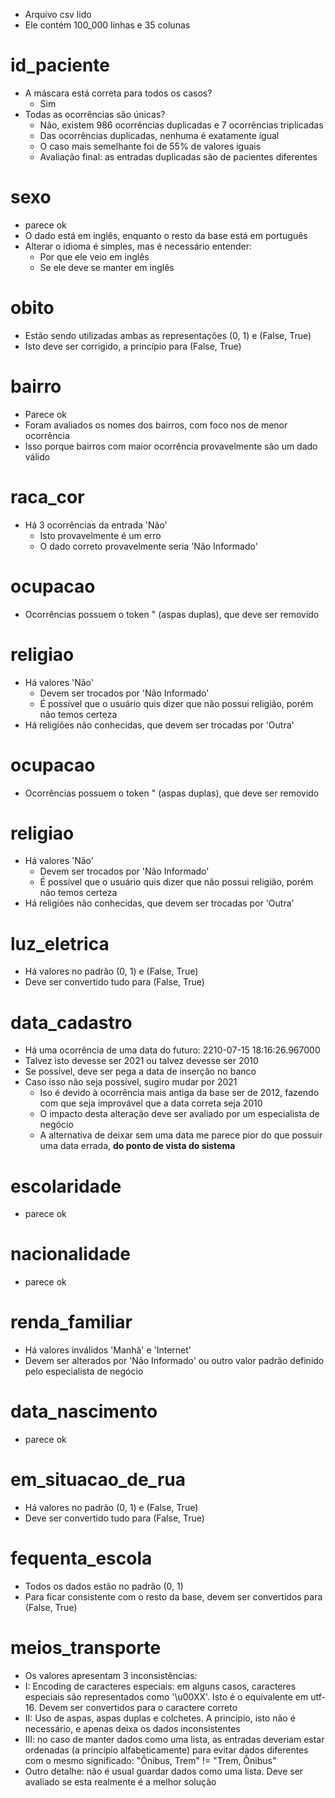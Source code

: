 - Arquivo csv lido
- Ele contém 100_000 linhas e 35 colunas

# id_paciente
- A máscara está correta para todos os casos?
    - Sim
- Todas as ocorrências são únicas?
    - Não, existem 986 ocorrências duplicadas e 7 ocorrências triplicadas
    - Das ocorrências duplicadas, nenhuma é exatamente igual
    - O caso mais semelhante foi de 55% de valores iguais
    - Avaliação final: as entradas duplicadas são de pacientes diferentes

# sexo
- parece ok
- O dado está em inglês, enquanto o resto da base está em português
- Alterar o idioma é simples, mas é necessário entender:
    - Por que ele veio em inglês
    - Se ele deve se manter em inglês

# obito
- Estão sendo utilizadas ambas as representações (0, 1) e (False, True)
- Isto deve ser corrigido, a princípio para (False, True)

# bairro
- Parece ok
- Foram avaliados os nomes dos bairros, com foco nos de menor ocorrência
- Isso porque bairros com maior ocorrência provavelmente são um dado válido

# raca_cor
- Há 3 ocorrências da entrada 'Não'
    - Isto provavelmente é um erro
    - O dado correto provavelmente seria 'Não Informado'

# ocupacao
- Ocorrências possuem o token " (aspas duplas), que deve ser removido

# religiao
- Há valores 'Não'
    - Devem ser trocados por 'Não Informado'
    - É possível que o usuário quis dizer que não possui religião, porém não temos certeza
- Há religiões não conhecidas, que devem ser trocadas por 'Outra'

# ocupacao
- Ocorrências possuem o token " (aspas duplas), que deve ser removido

# religiao
- Há valores 'Não'
    - Devem ser trocados por 'Não Informado'
    - É possível que o usuário quis dizer que não possui religião, porém não temos certeza
- Há religiões não conhecidas, que devem ser trocadas por 'Outra'

# luz_eletrica
- Há valores no padrão (0, 1) e (False, True)
- Deve ser convertido tudo para (False, True)

# data_cadastro
- Há uma ocorrência de uma data do futuro: 2210-07-15 18:16:26.967000
- Talvez isto devesse ser 2021 ou talvez devesse ser 2010
- Se possível, deve ser pega a data de inserção no banco
- Caso isso não seja possível, sugiro mudar por 2021
    - Iso é devido à ocorrência mais antiga da base ser de 2012, fazendo com que seja improvável que a data correta seja 2010
    - O impacto desta alteração deve ser avaliado por um especialista de negócio
    - A alternativa de deixar sem uma data me parece pior do que possuir uma data errada, **do ponto de vista do sistema**

# escolaridade
- parece ok

# nacionalidade
- parece ok

# renda_familiar
- Há valores inválidos 'Manhã' e 'Internet'
- Devem ser alterados por 'Não Informado' ou outro valor padrão definido pelo especialista de negócio

# data_nascimento
- parece ok

# em_situacao_de_rua
- Há valores no padrão (0, 1) e (False, True)
- Deve ser convertido tudo para (False, True)

# fequenta_escola
- Todos os dados estão no padrão (0, 1)
- Para ficar consistente com o resto da base, devem ser convertidos para (False, True)

# meios_transporte
- Os valores apresentam 3 inconsistências:
- I: Encoding de caracteres especiais: em alguns casos, caracteres especiais são representados como '\u00XX'. Isto é o equivalente em utf-16. Devem ser convertidos para o caractere correto
- II: Uso de aspas, aspas duplas e colchetes. A princípio, isto não é necessário, e apenas deixa os dados inconsistentes
- III: no caso de manter dados como uma lista, as entradas deveriam estar ordenadas (a princípio alfabeticamente) para evitar dados diferentes com o mesmo significado: "Ônibus, Trem" != "Trem, Ônibus"
- Outro detalhe: não é usual guardar dados como uma lista. Deve ser avaliado se esta realmente é a melhor solução